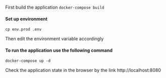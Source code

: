 First build the application
```docker-compose build```

#### Set up environment
```cp env.prod .env```

Then edit the environment variable accordingly

#### To run the application use the following command
```docker-compose up -d```

Check the application state in the browser by the link
http://localhost:8080
